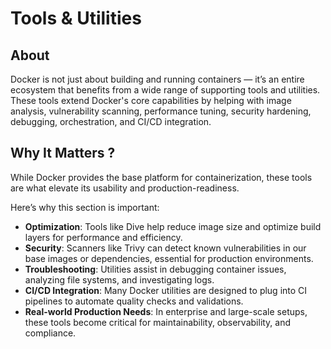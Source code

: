 # Tools & Utilities

## About

Docker is not just about building and running containers — it’s an entire ecosystem that benefits from a wide range of supporting tools and utilities. These tools extend Docker's core capabilities by helping with image analysis, vulnerability scanning, performance tuning, security hardening, debugging, orchestration, and CI/CD integration.

## **Why It Matters ?**

While Docker provides the base platform for containerization, these tools are what elevate its usability and production-readiness.

Here’s why this section is important:

* **Optimization**: Tools like Dive help reduce image size and optimize build layers for performance and efficiency.
* **Security**: Scanners like Trivy can detect known vulnerabilities in our base images or dependencies, essential for production environments.
* **Troubleshooting**: Utilities assist in debugging container issues, analyzing file systems, and investigating logs.
* **CI/CD Integration**: Many Docker utilities are designed to plug into CI pipelines to automate quality checks and validations.
* **Real-world Production Needs**: In enterprise and large-scale setups, these tools become critical for maintainability, observability, and compliance.

